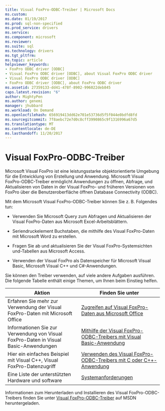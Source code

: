 ```yaml
---
title: Visual FoxPro-ODBC-Treiber | Microsoft Docs
ms.custom: 
ms.date: 01/19/2017
ms.prod: sql-non-specified
ms.prod_service: drivers
ms.service: 
ms.component: microsoft
ms.reviewer: 
ms.suite: sql
ms.technology: drivers
ms.tgt_pltfrm: 
ms.topic: article
helpviewer_keywords:
- FoxPro ODBC driver [ODBC]
- Visual FoxPro ODBC driver [ODBC], about Visual FoxPro ODBC driver
- Visual FoxPro ODBC driver [ODBC]
- FoxPro ODBC driver [ODBC], about FoxPro ODBC driver
ms.assetid: 27359133-dd41-478f-8902-996022deb845
caps.latest.revision: "6"
author: MightyPen
ms.author: genemi
manager: jhubbard
ms.workload: On Demand
ms.openlocfilehash: 656919413dd62e701e53736d5f5f044e0bdfd8fd
ms.sourcegitcommit: 7f8aebc72e7d0c8cff3990865c9f1316996a67d5
ms.translationtype: MT
ms.contentlocale: de-DE
ms.lasthandoff: 11/20/2017
---
```

# <a name="visual-foxpro-odbc-driver"></a>Visual FoxPro-ODBC-Treiber
Microsoft Visual FoxPro ist eine leistungsstarke objektorientierte Umgebung für die Entwicklung von Erstellung und Anwendung. Microsoft Visual FoxPro-ODBC-Treiber ermöglicht Anwendungen zu öffnen, Abfrage, und Aktualisieren von Daten in der Visual FoxPro- und früheren Versionen von FoxPro über die Benutzeroberfläche öffnen Database Connectivity (ODBC).  
  
 Mit dem Microsoft Visual FoxPro-ODBC-Treiber können Sie z. B. Folgendes tun:  
  
-   Verwenden Sie Microsoft Query zum Abfragen und Aktualisieren der Visual FoxPro-Daten aus Microsoft Excel-Arbeitsblättern.  
  
-   Seriendruckelement Buchstaben, die mithilfe des Visual FoxPro-Daten mit Microsoft Word zu erstellen.  
  
-   Fragen Sie ab und aktualisieren Sie der Visual FoxPro-Systemsichten und-Tabellen aus Microsoft Access.  
  
-   Verwenden der Visual FoxPro als Datenspeicher für Microsoft Visual Basic, Microsoft Visual C++ und C#-Anwendungen.  
  
 Sie können den Treiber verwenden, auf viele andere Aufgaben ausführen. Die folgende Tabelle enthält einige Themen, um Ihnen beim Einstieg helfen.  
  
|Aktion|Finden Sie unter|  
|--------|---------|  
|Erfahren Sie mehr zur Verwendung der Visual FoxPro-Daten mit Microsoft Office|[Zugreifen auf Visual FoxPro-Daten aus Microsoft Office](../../odbc/microsoft/accessing-visual-foxpro-data-from-microsoft-office.md)|  
|Informationen Sie zur Verwendung von Visual FoxPro-Daten in Visual Basic-Anwendungen|[Mithilfe der Visual FoxPro-ODBC-Treibers mit Visual Basic-Anwendung](../../odbc/microsoft/using-the-vfp-foxpro-odbc-driver-with-your-visual-basic-application.md)|  
|Hier ein einfaches Beispiel mit Visual C++, Visual FoxPro-Datenzugriff|[Verwenden des Visual FoxPro-ODBC-Treibers mit C oder C++-Anwendung](../../odbc/microsoft/using-the-visual-foxpro-odbc-driver-with-your-c-or-visual-c-application.md)|  
|Eine Liste der unterstützten Hardware und software|[Systemanforderungen](../../odbc/microsoft/system-requirements-visual-foxpro-odbc-driver.md)|  
  
 Informationen zum Herunterladen und Installieren des Visual FoxPro-ODBC-Treibers finden Sie unter [Visual FoxPro-ODBC-Treiber](http://go.microsoft.com/fwlink/?LinkId=121318) auf MSDN heruntergeladen.
